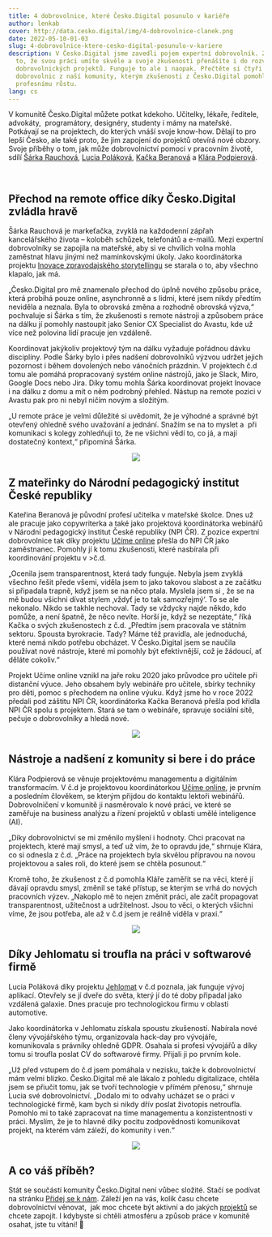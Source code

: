 ```yaml
---
title: 4 dobrovolnice, které Česko.Digital posunulo v kariéře
author: lenkab
cover: http://data.cesko.digital/img/4-dobrovolnice-clanek.png
date: 2022-05-10-01-03
slug: 4-dobrovolnice-ktere-cesko-digital-posunulo-v-kariere
description: V Česko.Digital jsme zavedli pojem expertní dobrovolník. Znamená
  to, že svou práci umíte skvěle a svoje zkušenosti přenášíte i do rozvíjení
  dobrovolnických projektů. Funguje to ale i naopak. Přečtěte si čtyři příběhy
  dobrovolnic z naší komunity, kterým zkušenosti z Česko.Digital pomohly k
  profesnímu růstu.
lang: cs
---
```

V komunitě Česko.Digital můžete potkat kdekoho. Učitelky, lékaře, ředitele, advokáty,  programátory, designéry, studenty i mámy na mateřské. Potkávají se na projektech, do kterých vnáší svoje know-how. Dělají to pro lepší Česko, ale také proto, že jim zapojení do projektů otevírá nové obzory. Svoje příběhy o tom, jak může dobrovolnictví pomoci v pracovním životě, sdílí [Šárka Rauchová](https://www.linkedin.com/in/sarkadolezalova/), [Lucia Poláková](https://www.linkedin.com/in/lucia-pol%C3%A1kov%C3%A1-17327aa0/), [Kačka Beranová](https://www.linkedin.com/in/kate%C5%99ina-beranov%C3%A1-b2a73a227/) a [Klára Podpierová](https://www.linkedin.com/in/klara-podpierova-aa100684/). 

<br>

## Přechod na remote office díky Česko.Digital zvládla hravě 

Šárka Rauchová je markeťačka, zvyklá na každodenní zápřah kancelářského života –⁠ koloběh schůzek, telefonátů a e-mailů. Mezi expertní dobrovolníky se zapojila na mateřské, aby si ve chvílích volna mohla zaměstnat hlavu jinými než maminkovskými úkoly. Jako koordinátorka projektu [Inovace zpravodajského storytellingu](https://cesko.digital/projects/inovace-zpravodajstvi) se starala o to, aby všechno klapalo, jak má. 

„Česko.Digital pro mě znamenalo přechod do úplně nového způsobu práce, která probíhá pouze online, asynchronně a s lidmi, které jsem nikdy předtím neviděla a neznala. Byla to obrovská změna a rozhodně obrovská výzva,“ pochvaluje si Šárka s tím, že zkušenosti s remote nástroji a způsobem práce na dálku jí pomohly nastoupit jako Senior CX Specialist do Avastu, kde už více než polovina lidí pracuje jen vzdáleně. 

Koordinovat jakýkoliv projektový tým na dálku vyžaduje pořádnou dávku disciplíny. Podle Šárky bylo i přes nadšení dobrovolníků výzvou udržet jejich pozornost i během dovolených nebo vánočních prázdnin. V projektech č.d tomu ale pomáhá propracovaný systém online nástrojů, jako je Slack, Miro, Google Docs nebo Jira. Díky tomu mohla Šárka koordinovat projekt Inovace i na dálku z domu a mít o něm podrobný přehled. Nástup na remote pozici v Avastu pak pro ni nebyl ničím novým a složitým. 

„U remote práce je velmi důležité si uvědomit, že je výhodné a správné být otevřený ohledně svého uvažování a jednání. Snažím se na to myslet a  při komunikaci s kolegy zohledňuji to, že ne všichni vědí to, co já, a mají dostatečný kontext,“ připomíná Šárka. 

<center>

![](https://data.cesko.digital/img/dad68fa0.png)

</center>

## Z mateřinky do Národní pedagogický institut České republiky

Kateřina Beranová je původní profesí učitelka v mateřské školce. Dnes už ale pracuje jako copywriterka a také jako projektová koordinátorka webinářů v Národní pedagogický institut České republiky (NPI ČR). Z pozice expertní dobrovolnice tak díky projektu [Učíme online](https://www.ucimeonline.cz/) přešla do NPI ČR jako zaměstnanec. Pomohly jí k tomu zkušenosti, které nasbírala při koordinování projektu v >č.d.

„Ocenila jsem transparentnost, která tady funguje. Nebyla jsem zvyklá všechno řešit přede všemi, viděla jsem to jako takovou slabost a ze začátku si připadala trapně, když jsem se na něco ptala. Myslela jsem si , že se na mě budou všichni dívat stylem ‚vždyť je to tak samozřejmý‘. To se ale nekonalo. Nikdo se takhle nechoval. Tady se vždycky najde někdo, kdo pomůže, a není špatně, že něco nevíte. Horší je, když se nezeptáte,“ říká Kačka o svých zkušenostech z č.d. „Předtím jsem pracovala ve státním sektoru. Spousta byrokracie. Tady? Máme též pravidla, ale jednoduchá, které nemá nikdo potřebu obcházet. V Česko.Digital jsem se naučila používat nové nástroje, které mi pomohly být efektivnější, což je žádoucí, ať děláte cokoliv.“

Projekt Učíme online vznikl na jaře roku 2020 jako průvodce pro učitele při distanční výuce. Jeho obsahem byly webináře pro učitele, sbírky techniky pro děti, pomoc s přechodem na online výuku. Když jsme ho v roce 2022 předali pod záštitu NPI ČR, koordinátorka Kačka Beranová přešla pod křídla NPI ČR spolu s projektem. Stará se tam o webináře, spravuje sociální sítě, pečuje o dobrovolníky a hledá nové.

<center>

![](https://data.cesko.digital/img/dad68fa0.png)

</center>

## Nástroje a nadšení z komunity si bere i do práce

Klára Podpierová se věnuje projektovému managementu a digitálním transformacím. V č.d je projektovou koordinátorkou [Učíme online](https://www.ucimeonline.cz/), je prvním a posledním člověkem, se kterým přijdou do kontaktu lektoři webinářů. Dobrovolničení v komunitě ji nasměrovalo k nové práci, ve které se zaměřuje na business analýzu a řízení projektů v oblasti umělé inteligence (AI).

„Díky dobrovolnictví se mi změnilo myšlení i hodnoty. Chci pracovat na projektech, které mají smysl, a teď už vím, že to opravdu jde,“ shrnuje Klára, co si odnesla z č.d. „Práce na projektech byla skvělou přípravou na novou projektovou a sales roli, do které jsem se chtěla posunout.“

Kromě toho, že zkušenost z č.d pomohla Kláře zaměřit se na věci, které jí dávají opravdu smysl, změnil se také přístup, se kterým se vrhá do nových pracovních výzev. „Nakoplo mě to nejen změnit práci, ale začít propagovat transparentnost, užitečnost a udržitelnost. Jsou to věci, o kterých všichni víme, že jsou potřeba, ale až v č.d jsem je reálně viděla v praxi.“

<center>

![](https://data.cesko.digital/img/dad68fa0.png)

</center>

## Díky Jehlomatu si troufla na práci v softwarové firmě

Lucia Poláková díky projektu [Jehlomat](https://jehlomat.cz/) v č.d poznala, jak funguje vývoj aplikací. Otevřely se jí dveře do světa, který jí do té doby připadal jako vzdálená galaxie. Dnes pracuje pro technologickou firmu v oblasti automotive.

Jako koordinátorka v Jehlomatu získala spoustu zkušeností. Nabírala nové členy vývojářského týmu, organizovala hack-day pro vývojáře, komunikovala s právníky ohledně GDPR. Osahala si profesi vývojářů a díky tomu si troufla poslat CV do softwarové firmy. Přijali ji po prvním kole.

„Už před vstupem do č.d jsem pomáhala v nezisku, takže k dobrovolnictví mám velmi blízko. Česko.Digital mě ale lákalo z pohledu digitalizace, chtěla jsem se přiučit tomu, jak se tvoří technologie v přímém přenosu,“ shrnuje Lucia své dobrovolnictví. „Dodalo mi to odvahy ucházet se o práci v technologické firmě, kam bych si nikdy dřív poslat životopis netroufla. Pomohlo mi to také zapracovat na time managementu a konzistentnosti v práci. Myslím, že je to hlavně díky pocitu zodpovědnosti komunikovat projekt, na kterém vám záleží, do komunity i ven.“

<center>

![](https://data.cesko.digital/img/dad68fa0.png)

</center>

## A co váš příběh? 

Stát se součástí komunity Česko.Digital není vůbec složité. Stačí se podívat na stránku [Přidej se k nám](https://cesko.digital/join). Záleží jen na vás, kolik času chcete dobrovolnictví věnovat,  jak moc chcete být aktivní a do jakých [projektů](https://cesko.digital/projects) se chcete zapojit. I kdybyste si chtěli atmosféru a způsob práce v komunitě osahat, jste tu vítáni! 💙